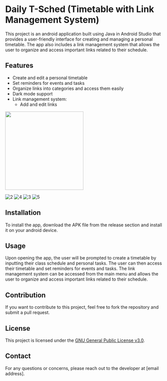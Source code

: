 # Daily T-Sched (Timetable with Link Management System)

This project is an android application built using Java in Android Studio that provides a user-friendly interface for creating and managing a personal timetable. The app also includes a link management system that allows the user to organize and access important links related to their schedule.

## Features
- Create and edit a personal timetable
- Set reminders for events and tasks
- Organize links into categories and access them easily
- Dark mode support
- Link management system:
  - Add and edit links

    
<img src="https://github.com/user-attachments/assets/1d493293-dc5a-4c6b-b273-4ffe07ca8ed4" width="250" height="250" />

![2](https://github.com/user-attachments/assets/1d493293-dc5a-4c6b-b273-4ffe07ca8ed4)
 ![4](https://github.com/user-attachments/assets/36a3c865-3293-4847-b094-e663b861477c)
![3](https://github.com/user-attachments/assets/32639e34-b63c-49d9-9014-170cfe8f0d87)
![5](https://github.com/user-attachments/assets/1913da14-160b-443d-968d-5c8ccae27cf0)

  

## Installation
To install the app, download the APK file from the release section and install it on your android device. 

## Usage
Upon opening the app, the user will be prompted to create a timetable by inputting their class schedule and personal tasks. The user can then access their timetable and set reminders for events and tasks. The link management system can be accessed from the main menu and allows the user to organize and access important links related to their schedule.

## Contribution
If you want to contribute to this project, feel free to fork the repository and submit a pull request.

## License
This project is licensed under the [GNU General Public License v3.0](https://www.gnu.org/licenses/gpl-3.0.en.html).

## Contact
For any questions or concerns, please reach out to the developer at [email address].
